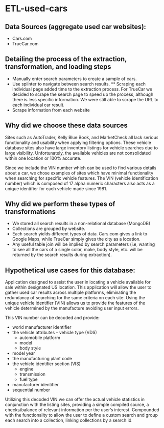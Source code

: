 # ETL-used-cars
## Data Sources (aggregate used car websites):
* Cars.com
* TrueCar.com 
## Detailing the process of the extraction, transformation, and loading steps
* Manually enter search parameters to create a sample of cars.
* Use splinter to navigate between search results.
** Scraping each individual page added time to the extraction process. For TrueCar we decided to scrape the search page to speed up the process, although there is less specific information. We were still able to scrape the URL to each individual car result.
* Scrape information from each website
## Why did we choose these data sources
Sites such as AutoTrader, Kelly Blue Book, and MarketCheck all lack serious functionality and usability when applying filtering options. These vehicle database sites also have large inventory listings for vehicle searches due to large visibility. Unfortunately, the available vehicles are not consolidated within one location or 100% accurate.

Since we include the VIN number which can be used to find various details about a car, we chose examples of sites which have minimal functionality when searching for specific vehicle features. The VIN (vehicle identification number)
which is composed of 17 alpha numeric characters also acts as a unique identifier for each vehicle made since 1981.
## Why did we perform these types of transformations
* We stored all search results in a non-relational database (MongoDB)
* Collections are grouped by website.
* Each search yields different types of data. Cars.com gives a link to Google Maps, while TrueCar simply gives the city as a location.
* Any useful table join will be implied by search parameters (i.e, wanting to see all the cars of a single color, make, body style, etc. will be returned by the search results during extraction).
## Hypothetical use cases for this database:
Application designed to assist the user in locating a vehicle available for sale within designated US location. This application will allow the user to gather used car results across multiple platforms, eliminating the redundancy of searching for the same criteria
on each site. Using the unique vehicle identifier (VIN) allows us to provide the features of the vehicle determined by the manufacture avoiding user input errors.

This VIN number can be decoded and provide:
* world manufacturer identifier
* the vehicle attributes - vehicle type (VDS)
  * automobile platform
  * model
  * body style
* model year
* the manufacturing plant code
* the vehicle identifier section (VIS)
  * engine
  * transmission
  * fuel type
* manufacturer identifier
* sequential number

Utilizing this decoded VIN we can offer the actual vehicle statistics in conjunction with the listing sites, providing a simple compiled source, a checks/balance of relevant information per the user’s interest. Compounded with the functionality to allow the user to define a custom search and group each search into a collection, linking collections by a search id.
